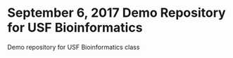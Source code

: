 # September 6, 2017 Demo Repository for USF Bioinformatics 
Demo repository for USF Bioinformatics class
